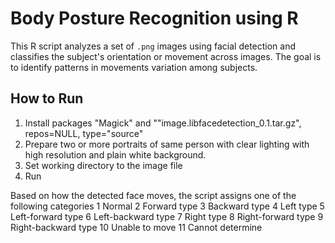 # Body Posture Recognition using R

This R script analyzes a set of `.png` images using facial detection and classifies the subject's orientation or movement across images.
The goal is to identify patterns in movements variation among subjects.

## How to Run
1. Install packages "Magick" and ""image.libfacedetection_0.1.tar.gz", repos=NULL, type="source"
2. Prepare two or more portraits of same person with clear lighting with high resolution and plain white background.  
3. Set working directory to the image file
4. Run

Based on how the detected face moves, the script assigns one of the following categories
1 Normal
2 Forward type
3 Backward type
4 Left type
5 Left-forward type
6 Left-backward type
7 Right type
8 Right-forward type
9 Right-backward type
10 Unable to move
11 Cannot determine

